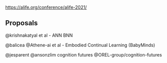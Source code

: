 https://alife.org/conference/alife-2021/

## Proposals
 @krishnakatyal et al - ANN BNN

@balicea @Athene-ai et al - Embodied Continual Learning (BabyMinds)

@jesparent @ansonzlim cognition futures @OREL-group/cognition-futures
